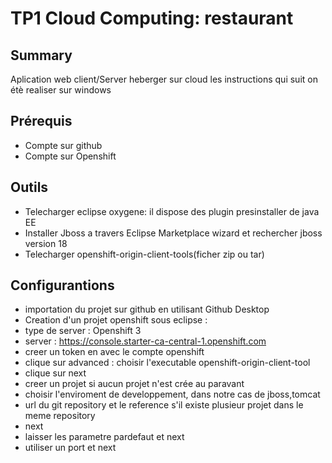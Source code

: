 # TP1 Cloud Computing: restaurant


## Summary
Aplication web client/Server heberger sur cloud
les instructions qui suit on étè realiser sur windows 
## Prérequis 
- Compte sur github
- Compte sur Openshift

## Outils 

- Telecharger eclipse oxygene: il dispose des plugin presinstaller de java EE
- Installer Jboss a travers Eclipse Marketplace wizard et rechercher jboss version 18
- Telecharger openshift-origin-client-tools(ficher zip ou tar)

## Configurantions

- importation du projet sur github en utilisant Github Desktop
- Creation d'un projet openshift sous eclipse :
- type de server : Openshift 3
- server : https://console.starter-ca-central-1.openshift.com
- creer un token en avec le compte openshift
- clique sur advanced : choisir l'executable  openshift-origin-client-tool
- clique sur next
- creer un projet si aucun projet n'est crée au paravant
- choisir l'enviroment de developpement, dans notre cas de jboss,tomcat
- url du git repository et le reference s'il existe plusieur projet dans le meme repository
- next
- laisser les parametre pardefaut et next
- utiliser un port et next





